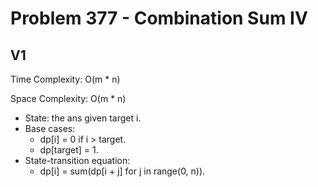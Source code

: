 # Problem 377 - Combination Sum IV

## V1

Time Complexity: O(m * n)

Space Complexity: O(m * n)

- State: the ans given target i.
- Base cases:
    - dp[i] = 0 if i > target.
    - dp[target] = 1.
- State-transition equation:
    - dp[i] = sum(dp[i + j] for j in range(0, n)).
